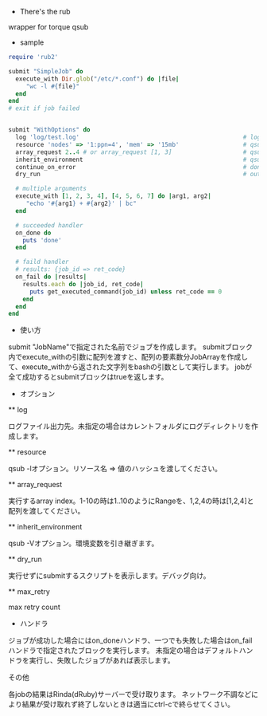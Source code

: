 * There's the rub

wrapper for torque qsub

* sample

```ruby
require 'rub2'

submit "SimpleJob" do
  execute_with Dir.glob("/etc/*.conf") do |file|
     "wc -l #{file}"
  end
end
# exit if job failed


submit "WithOptions" do
  log 'log/test.log'                                              # log file path
  resource 'nodes' => '1:ppn=4', 'mem' => '15mb'                  # qsub -l option
  array_request 2..4 # or array_request [1, 3]                    # qsub -t option
  inherit_environment                                             # qsub -V option
  continue_on_error                                               # don't exit on job failed
  dry_run                                                         # output script and exit. no execute

  # multiple arguments
  execute_with [1, 2, 3, 4], [4, 5, 6, 7] do |arg1, arg2|
     "echo '#{arg1} + #{arg2}' | bc"
  end

  # succeeded handler
  on_done do
    puts 'done'
  end

  # faild handler
  # results: {job_id => ret_code}
  on_fail do |results|
    results.each do |job_id, ret_code|
      puts get_executed_command(job_id) unless ret_code == 0
    end
  end
end
```

* 使い方

submit "JobName"で指定された名前でジョブを作成します。
submitブロック内でexecute_withの引数に配列を渡すと、配列の要素数分JobArrayを作成して、execute_withから返された文字列をbashの引数として実行します。
jobが全て成功するとsubmitブロックはtrueを返します。

* オプション

** log

ログファイル出力先。未指定の場合はカレントフォルダにログディレクトリを作成します。

** resource

qsub -lオプション。リソース名 => 値のハッシュを渡してください。

** array_request

実行するarray index。1-10の時は1..10のようにRangeを、1,2,4の時は[1,2,4]と配列を渡してください。

** inherit_environment

qsub -Vオプション。環境変数を引き継ぎます。

** dry_run

実行せずにsubmitするスクリプトを表示します。デバッグ向け。

** max_retry

max retry count

* ハンドラ

ジョブが成功した場合にはon_doneハンドラ、一つでも失敗した場合はon_failハンドラで指定されたブロックを実行します。
未指定の場合はデフォルトハンドラを実行し、失敗したジョブがあれば表示します。


その他

各jobの結果はRinda(dRuby)サーバーで受け取ります。 ネットワーク不調などにより結果が受け取れず終了しないときは適当にctrl-cで終らせてくさい。
